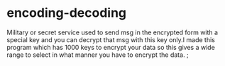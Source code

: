 # encoding-decoding
Military or secret service used to send msg in the encrypted form with a special key and you can decrypt that msg with this key only.I made this program which has 1000 keys to encrypt your data so this gives a wide range to select in what manner you have to encrypt the data.
;
